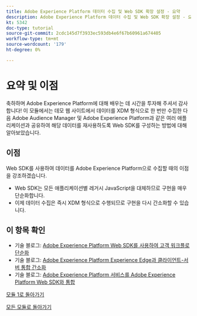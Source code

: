 ```yaml
---
title: Adobe Experience Platform 데이터 수집 및 Web SDK 확장 설정 - 요약
description: Adobe Experience Platform 데이터 수집 및 Web SDK 확장 설정 - 요약
kt: 5342
doc-type: tutorial
source-git-commit: 2cdc145d7f3933ec593db4e6f67b60961a674405
workflow-type: tm+mt
source-wordcount: '179'
ht-degree: 0%

---
```


# 요약 및 이점

축하하며 Adobe Experience Platform에 대해 배우는 데 시간을 투자해 주셔서 감사합니다!
이 모듈에서는 데모 웹 사이트에서 데이터를 XDM 형식으로 한 번만 수집한 다음 Adobe Audience Manager 및 Adobe Experience Platform과 같은 여러 애플리케이션과 공유하여 해당 데이터를 재사용하도록 Web SDK를 구성하는 방법에 대해 알아보았습니다.

## 이점

Web SDK를 사용하여 데이터를 Adobe Experience Platform으로 수집할 때의 이점을 강조하겠습니다.

- Web SDK는 모든 애플리케이션별 레거시 JavaScript을 대체하므로 구현을 매우 단순화합니다.
- 이제 데이터 수집은 즉시 XDM 형식으로 수행되므로 구현을 다시 간소화할 수 있습니다.

## 이 항목 확인

- 기술 블로그: [Adobe Experience Platform Web SDK를 사용하여 고객 워크플로 단순화](https://medium.com/adobetech/simplifying-customer-workflows-with-adobe-experience-platform-web-sdk-4e54fe134f4a)
- 기술 블로그: [Adobe Experience Platform Experience Edge과 클라이언트-서버 통합 간소화](https://medium.com/adobetech/streamlining-client-server-integrations-with-adobe-experience-platform-experience-edge-1caaef887172)
- 기술 블로그: [Adobe Experience Platform 서비스를 Adobe Experience Platform Web SDK와 통합](https://medium.com/adobetech/unify-your-adobe-experience-platform-services-with-adobe-experience-platform-web-sdk-75cf6851a9fc)

[모듈 1로 돌아가기](./data-ingestion-launch-web-sdk.md)

[모든 모듈로 돌아가기](../../../overview.md)
